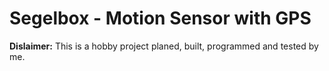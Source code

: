 # Segelbox - Motion Sensor with GPS
**Dislaimer:** This is a hobby project planed, built, programmed and tested by me. 
